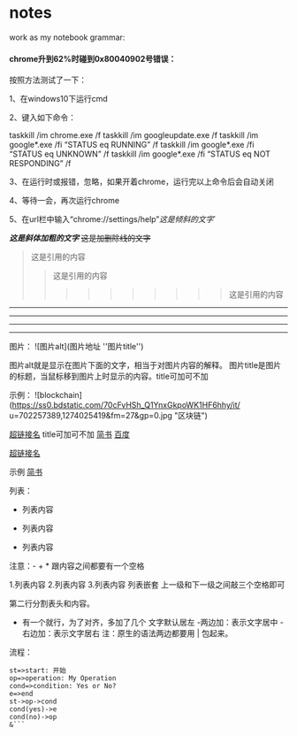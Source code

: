 # notes
work as my notebook
grammar:
#### chrome升到62%时碰到0x80040902号错误：

按照方法测试了一下：

1、在windows10下运行cmd

2、键入如下命令：

taskkill /im chrome.exe /f
 taskkill /im googleupdate.exe /f
 taskkill /im google*.exe /fi “STATUS eq RUNNING” /f
 taskkill /im google*.exe /fi “STATUS eq UNKNOWN” /f
 taskkill /im google*.exe /fi “STATUS eq NOT RESPONDING” /f

3、在运行时或报错，忽略，如果开着chrome，运行完以上命令后会自动关闭

4、等待一会，再次运行chrome

5、在url栏中输入“chrome://settings/help”*这是倾斜的文字*`

***这是斜体加粗的文字***
~~这是加删除线的文字~~

>这是引用的内容
>>这是引用的内容
>>
>>>>>>>>>>这是引用的内容

---
----
***
*****

图片：
![图片alt](图片地址 ''图片title'')

图片alt就是显示在图片下面的文字，相当于对图片内容的解释。
图片title是图片的标题，当鼠标移到图片上时显示的内容。title可加可不加

示例：
![blockchain](https://ss0.bdstatic.com/70cFvHSh_Q1YnxGkpoWK1HF6hhy/it/
u=702257389,1274025419&fm=27&gp=0.jpg "区块链")

[超链接名](超链接地址 "超链接title")
title可加可不加
[简书](http://jianshu.com)
[百度](http://baidu.com)

<a href="超链接地址" target="_blank">超链接名</a>

示例
<a href="https://www.jianshu.com/u/1f5ac0cf6a8b" target="_blank">简书</a>

列表：
- 列表内容
+ 列表内容
* 列表内容

注意：- + * 跟内容之间都要有一个空格

1.列表内容
2.列表内容
3.列表内容
列表嵌套
上一级和下一级之间敲三个空格即可

第二行分割表头和内容。
- 有一个就行，为了对齐，多加了几个
文字默认居左
-两边加：表示文字居中
-右边加：表示文字居右
注：原生的语法两边都要用 | 包起来。

流程：
```flow
st=>start: 开始
op=>operation: My Operation
cond=>condition: Yes or No?
e=>end
st->op->cond
cond(yes)->e
cond(no)->op
&```

```